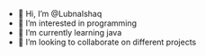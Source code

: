 - 👋 Hi, I’m @LubnaIshaq
- 👀 I’m interested in programming
- 🌱 I’m currently learning java
- 💞️ I’m looking to collaborate on different projects

<!---
LubnaIshaq02/LubnaIshaq02 is a ✨ special ✨ repository because its `README.md` (this file) appears on your GitHub profile.
You can click the Preview link to take a look at your changes.
--->
